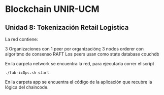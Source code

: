 # Blockchain UNIR-UCM
## Unidad 8: Tokenización Retail Logística

La red contiene:

3 Organizaciones con 1 peer por organizaciónç
3 nodos orderer con algoritmo de consenso RAFT
Los peers usan como state database couchdb

En la carpeta network se encuentra la red, para ejecutarla correr el script

````
./fabricOps.sh start

````

En la carpeta app se encuentra el código de la aplicación que recubre la lógica del chaincode.


